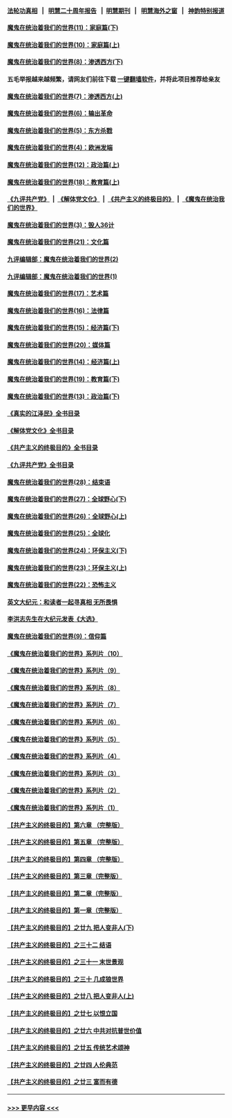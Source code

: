 #### [法轮功真相](https://github.com/gfw-breaker/truth/blob/master/README.md?t=0) &nbsp;&nbsp;|&nbsp;&nbsp; [明慧二十周年报告](https://github.com/gfw-breaker/mh-reports/blob/master/README.md?t=0) &nbsp;&nbsp;|&nbsp;&nbsp;[明慧期刊](https://github.com/gfw-breaker/mh-qikan) &nbsp;&nbsp;|&nbsp;&nbsp; [明慧海外之窗](https://github.com/gfw-breaker/mh-news/blob/master/README.md?t=0) &nbsp;&nbsp;|&nbsp;&nbsp; [神韵特别报道](https://github.com/gfw-breaker/mh-news/blob/master/shenyun.md?t=0)
#### [魔鬼在统治着我们的世界(11)：家庭篇(下)](../pages/nsc422/n10440961.md?t=12162301) 
#### [魔鬼在统治着我们的世界(10)：家庭篇(上)](../pages/nsc422/n10435448.md?t=12162301) 
#### [魔鬼在统治着我们的世界(8)：渗透西方(下)](../pages/nsc422/n10429603.md?t=12162301) 
#### 五毛举报越来越频繁，请网友们前往下载 [一键翻墙软件](https://github.com/gfw-breaker/ssr-accounts)，并将此项目推荐给亲友
#### [魔鬼在统治着我们的世界(7)：渗透西方(上)](../pages/nsc422/n10426013.md?t=12162301) 
#### [魔鬼在统治着我们的世界(6)：输出革命](../pages/nsc422/n10421536.md?t=12162301) 
#### [魔鬼在统治着我们的世界(5)：东方杀戮](../pages/nsc422/n10417707.md?t=12162301) 
#### [魔鬼在统治着我们的世界(4)：欧洲发端](../pages/nsc422/n10414890.md?t=12162301) 
#### [魔鬼在统治着我们的世界(12)：政治篇(上)](../pages/nsc422/n10444576.md?t=12162301) 
#### [魔鬼在统治着我们的世界(18)：教育篇(上)](../pages/nsc422/n10526970.md?t=12162301) 
#### [《九评共产党》](https://github.com/begood0513/9ping.md/blob/master/README.md) &nbsp;|&nbsp; [《解体党文化》](../../../../jtdwh.md/blob/master/README.md)  &nbsp;|&nbsp; [《共产主义的终极目的》](../../../../gczydzjmd.md/blob/master/README.md) &nbsp;|&nbsp; [《魔鬼在统治我们的世界》](../../../../mgztzwmdsj.md/blob/master/README.md) 
#### [魔鬼在统治着我们的世界(3)：毁人36计](../pages/nsc422/n10411583.md?t=12162301) 
#### [魔鬼在统治着我们的世界(21)：文化篇](../pages/nsc422/n10597706.md?t=12162301) 
#### [九评编辑部：魔鬼在统治着我们的世界(2)](../pages/nsc422/n10410036.md?t=12162301) 
#### [九评编辑部：魔鬼在统治着我们的世界(1)](../pages/nsc422/n10406825.md?t=12162301) 
#### [魔鬼在统治着我们的世界(17)：艺术篇](../pages/nsc422/n10499093.md?t=12162301) 
#### [魔鬼在统治着我们的世界(16)：法律篇](../pages/nsc422/n10485969.md?t=12162301) 
#### [魔鬼在统治着我们的世界(15)：经济篇(下)](../pages/nsc422/n10469975.md?t=12162301) 
#### [魔鬼在统治着我们的世界(20)：媒体篇](../pages/nsc422/n10586579.md?t=12162301) 
#### [魔鬼在统治着我们的世界(14)：经济篇(上)](../pages/nsc422/n10457370.md?t=12162301) 
#### [魔鬼在统治着我们的世界(19)：教育篇(下)](../pages/nsc422/n10564808.md?t=12162301) 
#### [魔鬼在统治着我们的世界(13)：政治篇(下)](../pages/nsc422/n10448270.md?t=12162301) 
#### [《真实的江泽民》全书目录](../pages/nsc422/n13721399.md?t=12162301) 
#### [《解体党文化》全书目录](../pages/nsc422/n13721157.md?t=12162301) 
#### [《共产主义的终极目的》全书目录](../pages/nsc422/n13721048.md?t=12162301) 
#### [《九评共产党》全书目录](../pages/nsc422/n13708085.md?t=12162301) 
#### [魔鬼在统治着我们的世界(28)：结束语](../pages/nsc422/n10936246.md?t=12162301) 
#### [魔鬼在统治着我们的世界(27)：全球野心(下)](../pages/nsc422/n10928319.md?t=12162301) 
#### [魔鬼在统治着我们的世界(26)：全球野心(上)](../pages/nsc422/n10900318.md?t=12162301) 
#### [魔鬼在统治着我们的世界(25)：全球化](../pages/nsc422/n10788205.md?t=12162301) 
#### [魔鬼在统治着我们的世界(24)：环保主义(下)](../pages/nsc422/n10695307.md?t=12162301) 
#### [魔鬼在统治着我们的世界(23)：环保主义(上)](../pages/nsc422/n10688613.md?t=12162301) 
#### [魔鬼在统治着我们的世界(22)：恐怖主义](../pages/nsc422/n10614727.md?t=12162301) 
#### [英文大纪元：和读者一起寻真相 无所畏惧](../pages/nsc422/n12542027.md?t=12162301) 
#### [李洪志先生在大纪元发表《大选》](../pages/nsc422/n12534746.md?t=12162301) 
#### [魔鬼在统治着我们的世界(9)：信仰篇](../pages/nsc422/n10432159.md?t=12162301) 
#### [《魔鬼在统治着我们的世界》系列片（10）](../pages/nsc422/n12292670.md?t=12162301) 
#### [《魔鬼在统治着我们的世界》系列片（9）](../pages/nsc422/n12290859.md?t=12162301) 
#### [《魔鬼在统治着我们的世界》系列片（8）](../pages/nsc422/n12287445.md?t=12162301) 
#### [《魔鬼在统治着我们的世界》系列片（7）](../pages/nsc422/n12283425.md?t=12162301) 
#### [《魔鬼在统治着我们的世界》系列片（6）](../pages/nsc422/n12282314.md?t=12162301) 
#### [《魔鬼在统治着我们的世界》系列片（5）](../pages/nsc422/n12281419.md?t=12162301) 
#### [《魔鬼在统治着我们的世界》系列片（4）](../pages/nsc422/n12274024.md?t=12162301) 
#### [《魔鬼在统治着我们的世界》系列片（3）](../pages/nsc422/n12271322.md?t=12162301) 
#### [《魔鬼在统治着我们的世界》系列片（2）](../pages/nsc422/n12269049.md?t=12162301) 
#### [《魔鬼在统治着我们的世界》系列片（1）](../pages/nsc422/n12267575.md?t=12162301) 
#### [【共产主义的终极目的】第六章 （完整版）](../pages/nsc422/n11428913.md?t=12162301) 
#### [【共产主义的终极目的】第五章 （完整版）](../pages/nsc422/n11428912.md?t=12162301) 
#### [【共产主义的终极目的】第四章 （完整版）](../pages/nsc422/n11428907.md?t=12162301) 
#### [【共产主义的终极目的】第三章（完整版）](../pages/nsc422/n11428848.md?t=12162301) 
#### [【共产主义的终极目的】第二章（完整版）](../pages/nsc422/n11428831.md?t=12162301) 
#### [【共产主义的终极目的】第一章（完整版）](../pages/nsc422/n11417651.md?t=12162301) 
#### [【共产主义的终极目的】之廿九 把人变非人(下)](../pages/nsc422/n11344140.md?t=12162301) 
#### [【共产主义的终极目的】之三十二 结语](../pages/nsc422/n11360535.md?t=12162301) 
#### [【共产主义的终极目的】之三十一 末世景观](../pages/nsc422/n11351129.md?t=12162301) 
#### [【共产主义的终极目的】之三十 几成狼世界](../pages/nsc422/n11348280.md?t=12162301) 
#### [【共产主义的终极目的】之廿八 把人变非人(上)](../pages/nsc422/n11340492.md?t=12162301) 
#### [【共产主义的终极目的】之廿七 以恨立国](../pages/nsc422/n11336944.md?t=12162301) 
#### [【共产主义的终极目的】之廿六 中共对抗普世价值](../pages/nsc422/n11324785.md?t=12162301) 
#### [【共产主义的终极目的】之廿五 传统艺术颂神](../pages/nsc422/n11296396.md?t=12162301) 
#### [【共产主义的终极目的】之廿四 人伦典范](../pages/nsc422/n11296397.md?t=12162301) 
#### [【共产主义的终极目的】之廿三 富而有德](../pages/nsc422/n11283598.md?t=12162301) 

----
#### [ >>> 更早内容 <<< ](../indexes/nsc422-earlier.md)
